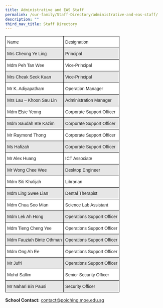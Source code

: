 ```yaml
---
title: Administrative and EAS Staff
permalink: /our-family/Staff-Directory/administrative-and-eas-staff/
description: ""
third_nav_title: Staff Directory
---
```

<style type="text/css">
.tg  {border-collapse:collapse;border-spacing:0;}
.tg td{border-color:black;border-style:solid;border-width:1px;font-family:Arial, sans-serif;font-size:14px;
  overflow:hidden;padding:10px 5px;word-break:normal;}
.tg th{border-color:black;border-style:solid;border-width:1px;font-family:Arial, sans-serif;font-size:14px;
  font-weight:normal;overflow:hidden;padding:10px 5px;word-break:normal;}
.tg .tg-h5mn{background-color:#E6E6E6;color:#222;text-align:left;vertical-align:middle}
.tg .tg-xyrl{background-color:#E6E6E6;color:#222;text-align:left;vertical-align:top}
.tg .tg-1ppo{background-color:#FFF;color:#222;text-align:left;vertical-align:middle}
.tg .tg-tsok{background-color:#FFF;color:#222;text-align:left;vertical-align:top}
</style>
<table class="tg">
<thead>
  <tr>
    <th class="tg-1ppo">Name</th>
    <th class="tg-1ppo">Designation</th>
  </tr>
</thead>
<tbody>
  <tr>
    <td class="tg-h5mn">Mrs Cheong Ye Ling</td>
    <td class="tg-h5mn">Principal</td>
  </tr>
  <tr>
    <td class="tg-tsok">Mdm Peh Tan Wee</td>
    <td class="tg-1ppo">Vice-Principal</td>
  </tr>
  <tr>
    <td class="tg-xyrl">Mrs Cheak Seok Kuan</td>
    <td class="tg-h5mn">Vice-Principal</td>
  </tr>
  <tr>
    <td class="tg-tsok">Mr K. Adiyapatham</td>
    <td class="tg-1ppo">Operation Manager</td>
  </tr>
  <tr>
    <td class="tg-xyrl">Mrs Lau – Khoon Sau Lin</td>
    <td class="tg-xyrl">Administration Manager</td>
  </tr>
  <tr>
    <td class="tg-tsok">Mdm Elsie Yeong</td>
    <td class="tg-tsok">Corporate Support Officer</td>
  </tr>
  <tr>
    <td class="tg-xyrl">Mdm Saudah Bte Kazim</td>
    <td class="tg-xyrl">Corporate Support Officer</td>
  </tr>
  <tr>
    <td class="tg-tsok">Mr Raymond Thong</td>
    <td class="tg-tsok">Corporate Support Officer</td>
  </tr>
  <tr>
    <td class="tg-xyrl">Ms Hafizah</td>
    <td class="tg-xyrl">Corporate Support Officer</td>
  </tr>
  <tr>
    <td class="tg-tsok">Mr Alex Huang</td>
    <td class="tg-tsok">ICT Associate</td>
  </tr>
  <tr>
    <td class="tg-xyrl">Mr Wong Chee Wee</td>
    <td class="tg-xyrl">Desktop Engineer</td>
  </tr>
  <tr>
    <td class="tg-tsok">Mdm Siti Khalijah</td>
    <td class="tg-tsok">Librarian</td>
  </tr>
  <tr>
    <td class="tg-xyrl">Mdm Ling Swee Lian</td>
    <td class="tg-xyrl">Dental Therapist</td>
  </tr>
  <tr>
    <td class="tg-tsok">Mdm Chua Soo Mian</td>
    <td class="tg-tsok">Science Lab Assistant</td>
  </tr>
  <tr>
    <td class="tg-xyrl">Mdm Lek Ah Hong</td>
    <td class="tg-xyrl">Operations Support Officer</td>
  </tr>
  <tr>
    <td class="tg-tsok">Mdm Tieng Cheng Yee</td>
    <td class="tg-tsok">Operations Support Officer</td>
  </tr>
  <tr>
    <td class="tg-xyrl">Mdm Fauziah Binte Othman</td>
    <td class="tg-xyrl">Operations Support Officer</td>
  </tr>
  <tr>
    <td class="tg-tsok">Mdm Ong Ah Ee</td>
    <td class="tg-tsok">Operations Support Officer</td>
  </tr>
  <tr>
    <td class="tg-xyrl">Mr Jufri</td>
    <td class="tg-xyrl">Operations Support Officer</td>
  </tr>
  <tr>
    <td class="tg-tsok">Mohd Sallim</td>
    <td class="tg-tsok">Senior Security Officer</td>
  </tr>
  <tr>
    <td class="tg-xyrl">Mr Nahari Bin Pausi</td>
    <td class="tg-xyrl">Security Officer</td>
  </tr>
</tbody>
</table>


**School Contact:** [contact@poiching.moe.edu.sg](mailto:contact@poiching.moe.edu.sg)